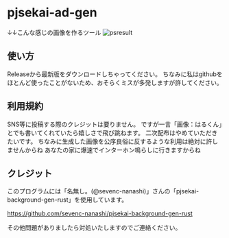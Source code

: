 # pjsekai-ad-gen
↓↓こんな感じの画像を作るツール
![psresult](https://github.com/Hallkun19/pjsekai-ad-gen/assets/164134427/886cb5ef-41d9-41ed-a702-a1e90cc4adf8)



## 使い方
Releaseから最新版をダウンロードしちゃってください。
ちなみに私はgithubをほとんど使ったことがないため、おそらくミスが多発しますが許してください。



## 利用規約
SNS等に投稿する際のクレジットは要りません。
ですが一言「画像：はるくん」とでも書いてくれていたら嬉しさで飛び跳ねます。
二次配布はやめていただきたいです。
ちなみに生成した画像を公序良俗に反するような利用は絶対に許しませんからね
あなたの家に爆速でインターホン鳴らしに行きますからね



## クレジット
このプログラムには「名無し。(@sevenc-nanashi)」さんの「pjsekai-background-gen-rust」を使用しています。

https://github.com/sevenc-nanashi/pjsekai-background-gen-rust



その他問題がありましたら対処いたしますのでご連絡ください。

